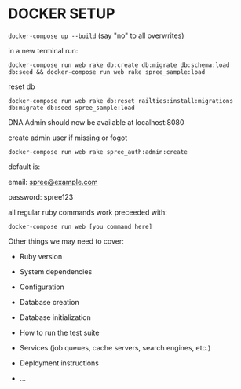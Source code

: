 # DOCKER SETUP

`docker-compose up --build` (say "no" to all overwrites)

in a new terminal run:

`docker-compose run web rake db:create db:migrate db:schema:load db:seed && docker-compose run web rake spree_sample:load`

reset db

`docker-compose run web rake db:reset railties:install:migrations db:migrate db:seed spree_sample:load`

DNA Admin should now be available at localhost:8080

create admin user if missing or fogot

`docker-compose run web rake spree_auth:admin:create`

default is:

email: spree@example.com

password: spree123

all regular ruby commands work preceeded with:

`docker-compose run web [you command here]`

Other things we may need to cover:

- Ruby version

- System dependencies

- Configuration

- Database creation

- Database initialization

- How to run the test suite

- Services (job queues, cache servers, search engines, etc.)

- Deployment instructions

- ...

